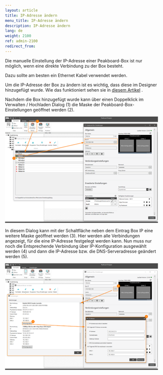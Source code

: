 ```yaml
---
layout: article
title: IP-Adresse ändern
menu_title: IP-Adresse ändern
description: IP-Adresse ändern
lang: de
weight: 2100
ref: admin-2100
redirect_from:
---
```


Die manuelle Einstellung der IP-Adresse einer Peakboard-Box ist nur möglich, wenn eine direkte Verbindung zu der Box besteht.

Dazu sollte am besten ein Ethernet Kabel verwendet werden.


Um die IP-Adresse der Box zu ändern ist es wichtig, dass diese im Designer hinzugefügt wurde. 
Wie das funktioniert sehen sie in [diesem Artikel](https://help.peakboard.com/administration/PB%202.x%20Box/de-hinzufuegen.html) .

 
Nachdem die Box hinzugefügt wurde kann über einen Doppelklick im Verwalten / Hochladen Dialog (1) die Maske der Peakboard-Box-Einstellungen geöffnet werden (2).


![image_1](/assets/images/admin/ipadress/ipadress.png)


In diesem Dialog kann mit der Schaltfläche neben dem Eintrag Box IP eine weitere Maske geöffnet werden (3).
Hier werden alle Verbindungen angezeigt, für die eine IP-Adresse festgelegt werden kann.
Nun muss nur noch die Entsprechende Verbindung über IP-Konfiguration ausgewählt werden (4) 
und dann die IP-Adresse bzw. die DNS-Serveradresse geändert werden (5).


![image_1](/assets/images/admin/ipadress/ipadress01.png)